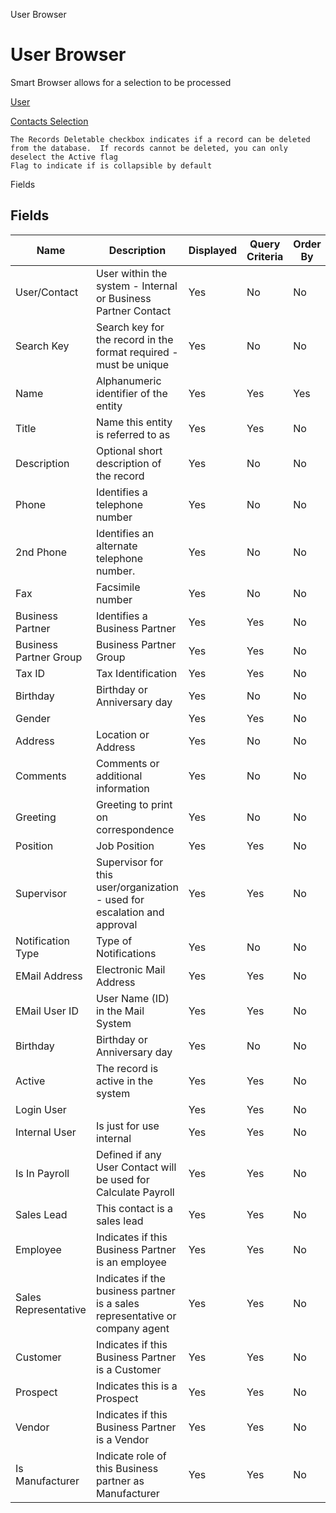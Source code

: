 
User Browser
# User Browser


Smart Browser allows for a selection to be processed

[User](../../functional-guide/window/window-user.md)

[Contacts Selection](../../functional-guide/process/process-ad_user-selection.md)

```
The Records Deletable checkbox indicates if a record can be deleted from the database.  If records cannot be deleted, you can only deselect the Active flag
Flag to indicate if is collapsible by default
```
Fields
## Fields




Name                   | Description                                                                   | Displayed | Query Criteria | Order By | Read Only | Mandatory
---------------------- | ----------------------------------------------------------------------------- | --------- | -------------- | -------- | --------- | ---------
User/Contact           | User within the system - Internal or Business Partner Contact                 | Yes       | No             | No       | Yes       | No       
Search Key             | Search key for the record in the format required - must be unique             | Yes       | No             | No       | Yes       | No       
Name                   | Alphanumeric identifier of the entity                                         | Yes       | Yes            | Yes      | No        | No       
Title                  | Name this entity is referred to as                                            | Yes       | Yes            | No       | No        | No       
Description            | Optional short description of the record                                      | Yes       | No             | No       | No        | No       
Phone                  | Identifies a telephone number                                                 | Yes       | No             | No       | No        | No       
2nd Phone              | Identifies an alternate telephone number.                                     | Yes       | No             | No       | No        | No       
Fax                    | Facsimile number                                                              | Yes       | No             | No       | No        | No       
Business Partner       | Identifies a Business Partner                                                 | Yes       | Yes            | No       | Yes       | No       
Business Partner Group | Business Partner Group                                                        | Yes       | Yes            | No       | Yes       | No       
Tax ID                 | Tax Identification                                                            | Yes       | Yes            | No       | Yes       | No       
Birthday               | Birthday or Anniversary day                                                   | Yes       | No             | No       | No        | No       
Gender                 |                                                                               | Yes       | Yes            | No       | No        | No       
Address                | Location or Address                                                           | Yes       | No             | No       | Yes       | No       
Comments               | Comments or additional information                                            | Yes       | No             | No       | No        | No       
Greeting               | Greeting to print on correspondence                                           | Yes       | No             | No       | No        | No       
Position               | Job Position                                                                  | Yes       | Yes            | No       | No        | No       
Supervisor             | Supervisor for this user/organization - used for escalation and approval      | Yes       | Yes            | No       | No        | No       
Notification Type      | Type of Notifications                                                         | Yes       | No             | No       | No        | No       
EMail Address          | Electronic Mail Address                                                       | Yes       | Yes            | No       | No        | No       
EMail User ID          | User Name (ID) in the Mail System                                             | Yes       | Yes            | No       | No        | No       
Birthday               | Birthday or Anniversary day                                                   | Yes       | No             | No       | No        | No       
Active                 | The record is active in the system                                            | Yes       | Yes            | No       | No        | No       
Login User             |                                                                               | Yes       | Yes            | No       | Yes       | No       
Internal User          | Is just for use internal                                                      | Yes       | Yes            | No       | Yes       | No       
Is In Payroll          | Defined if any User Contact will be used for Calculate Payroll                | Yes       | Yes            | No       | Yes       | No       
Sales Lead             | This contact is a sales lead                                                  | Yes       | Yes            | No       | Yes       | No       
Employee               | Indicates if  this Business Partner is an employee                            | Yes       | Yes            | No       | Yes       | No       
Sales Representative   | Indicates if  the business partner is a sales representative or company agent | Yes       | Yes            | No       | Yes       | No       
Customer               | Indicates if this Business Partner is a Customer                              | Yes       | Yes            | No       | Yes       | No       
Prospect               | Indicates this is a Prospect                                                  | Yes       | Yes            | No       | Yes       | No       
Vendor                 | Indicates if this Business Partner is a Vendor                                | Yes       | Yes            | No       | Yes       | No       
Is Manufacturer        | Indicate role of this Business partner as Manufacturer                        | Yes       | Yes            | No       | Yes       | No       

